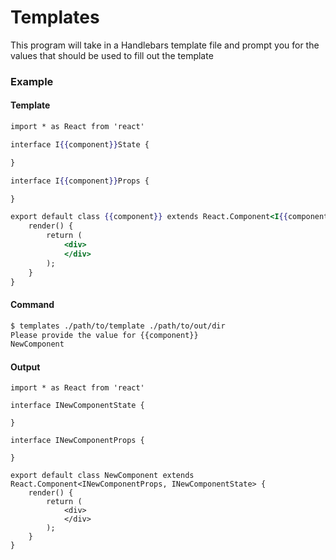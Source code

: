  # Templates

 This program will take in a Handlebars template file and prompt you for the values that should be used
 to fill out the template
 
 
 ### Example
 #### Template
 ``` handlebars
 import * as React from 'react'
 
 interface I{{component}}State {
 
 }
 
 interface I{{component}}Props {
 
 }
 
 export default class {{component}} extends React.Component<I{{component}}Props, I{{component}}State> {
     render() {
         return (
             <div>
             </div>
         );
     }
 }
 ```
 #### Command
 ```sh
 $ templates ./path/to/template ./path/to/out/dir
 Please provide the value for {{component}}
 NewComponent
 ```
 
 #### Output
 ``` tsx
import * as React from 'react'
 
 interface INewComponentState {
 
 }
 
 interface INewComponentProps {
 
 }
 
 export default class NewComponent extends React.Component<INewComponentProps, INewComponentState> {
     render() {
         return (
             <div>
             </div>
         );
     }
 }
 ```